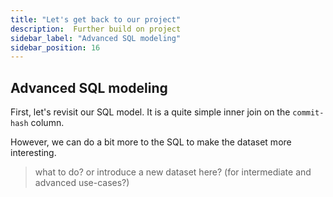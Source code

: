 ```yaml
---
title: "Let's get back to our project"
description:  Further build on project
sidebar_label: "Advanced SQL modeling"
sidebar_position: 16
---
```

## Advanced SQL modeling

First, let's revisit our SQL model. It is a quite simple inner join on the `commit-hash` column.

However, we can do a bit more to the SQL to make the dataset more interesting.
> what to do?
> or introduce a new dataset here? (for intermediate and advanced use-cases?)